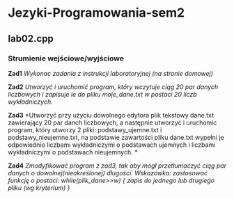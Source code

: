 # Jezyki-Programowania-sem2


## lab02.cpp

### Strumienie wejściowe/wyjściowe

**Zad1** *Wykonac zadania z instrukcji laboratoryjnej (na stronie domowej)*

**Zad2** *Utworzyć i uruchomić program, który wczytuje ciąg 20 par danych liczbowych i zapisuje ie do pliku moje_dane.txt w postaci 20 liczb wykładniczych.*

**Zad3** *Utworzyć przy użyciu dowolnego edytora plik tekstowy dane.txt zawierający 20 par danch liczbowych, a następnie utworzyć i uruchomic program, który utworzy 2 pliki: podstawy_ujemne.txt i podstawy_nieujemne.txt, na podstawie zawartości pliku dane.txt wypełni je odpowiednio liczbami wykładniczymi o podstawach ujemnych i liczbami wykładniczymi o podstawach nieujemnych. *

**Zad4** *Zmodyfikować program z zad3, tak aby mógł przetłumaczyć ciąg par danych o dowolnej(nieokreślonej) długości.
Wskazówka: zastosować funkcję o postaci: while(plik_dane>>w) { zapis do jednego lub drugiego pliku  (wg kryterium) }*
